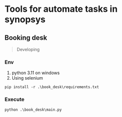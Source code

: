 # Tools for automate tasks in synopsys
## Booking desk
> Developing
### Env
1. python 3.11 on windows
2. Using selenium
```=shell
pip install -r .\book_desk\requirements.txt
```
### Execute
```=shell
python .\book_desk\main.py
```
